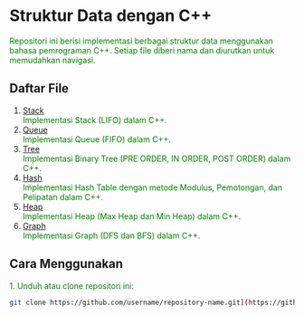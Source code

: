 # Struktur Data dengan C++

<span style="color:green;">Repositori ini berisi implementasi berbagai struktur data menggunakan bahasa pemrograman C++. Setiap file diberi nama dan diurutkan untuk memudahkan navigasi.</span>

## Daftar File
1. <span style="color:green;">[Stack](1.%20Stack%20C%2B%2B.cpp)  
   Implementasi Stack (LIFO) dalam C++.</span>  
2. <span style="color:green;">[Queue](2.%20Queue%20C%2B%2B.cpp)  
   Implementasi Queue (FIFO) dalam C++.</span>  
3. <span style="color:green;">[Tree](3.%20Tree%20C%2B%2B.cpp)  
   Implementasi Binary Tree (PRE ORDER, IN ORDER, POST ORDER) dalam C++.</span>  
4. <span style="color:green;">[Hash](4.%20Hash%20C%2B%2B.cpp)  
   Implementasi Hash Table dengan metode Modulus, Pemotongan, dan Pelipatan dalam C++.</span>  
5. <span style="color:green;">[Heap](5.%20Heap%20C%2B%2B.cpp)  
   Implementasi Heap (Max Heap dan Min Heap) dalam C++.</span>  
6. <span style="color:green;">[Graph](6.%20Graph%20C%2B%2B.cpp)  
   Implementasi Graph (DFS dan BFS) dalam C++.</span>  

## Cara Menggunakan
<span style="color:green;">1. Unduh atau clone repositori ini:</span>
   ```bash
   git clone https://github.com/username/repository-name.git](https://github.com/Reannn22/Algoritma-dan-Struktur-Data-CPP_Algorithms-and-Data-Structures-CPP
